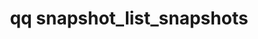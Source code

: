---
category: snapshot
command: snapshot_list_snapshots
keywords: qq, qq_cli, snapshot_list_snapshots
optional_options:
- alternate: []
  help: Exclude all snapshots in process of being deleted from the list
  name: --exclude-in-delete
  required: false
- alternate: []
  help: Display only snapshots in process of being deleted.
  name: --only-in-delete
  required: false
permalink: /qq-cli-command-guide/snapshot/snapshot_list_snapshots.html
positional_options: []
sidebar: qq_cli_command_reference_sidebar
summary: This section explains how to use the <code>qq snapshot_list_snapshots</code>
  command.
synopsis: ==SUPPRESS==
title: qq snapshot_list_snapshots
usage: qq snapshot_list_snapshots [-h] [--exclude-in-delete | --only-in-delete]

---